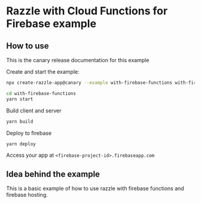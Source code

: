 # Razzle with Cloud Functions for Firebase example

## How to use

<!-- START install generated instructions please keep comment here to allow auto update -->
<!-- DON'T EDIT THIS SECTION, INSTEAD RE-RUN yarn update-examples TO UPDATE -->
This is the canary release documentation for this example

Create and start the example:

```bash
npx create-razzle-app@canary --example with-firebase-functions with-firebase-functions

cd with-firebase-functions
yarn start
```
<!-- END install generated instructions please keep comment here to allow auto update -->


Build client and server

```bash
yarn build
```

Deploy to firebase

```bash
yarn deploy
```

Access your app at `<firebase-project-id>.firebaseapp.com`

## Idea behind the example
This is a basic example of how to use razzle with firebase functions and firebase hosting.
